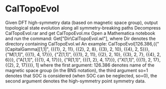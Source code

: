 # CalTopoEvol
Given DFT high-symmetry data (based on magnetic space group), output topological state evolution along all symmetry-breaking paths
Decompress CalTopoEvol.rar and get CalTopoEvol.mx
Open a Mathematica notebook and run the command: Get["Dir\CalTopoEvol.wl"], where Dir denotes the directory containing CalTopoEvol.wl
An example: 
CalTopoEvol[126.386,{{"\[CapitalGamma][1,1]", {{{1}, 2, 11}, {{2}, 2, 8}, {{3}, 2, 10}, {{4}, 2, 5}}},
     {"M[1,1]", {{{1}, 4, 17}}},
     {"Z[1,1]", {{{1}, 2, 11}, {{2}, 2, 10}, {{3}, 2, 7}, {{4}, 2, 6}}},
     {"A[1,1]", {{{1}, 4, 17}}},
     {"R[1,1]", {{{1, 2}, 4, 17}}},
     {"X[1,1]", {{{1}, 2, 17}, {{2}, 2, 17}}}}, 1]
 where the first argument: 126.386 denotes name of the magnetic space group (in the BNS notation), the third argument so=1 denotes that SOC is 
 considered (when SOC can be neglected, so=0),
 the second argument denotes the high-symmetry point symmetry data.
 
 
